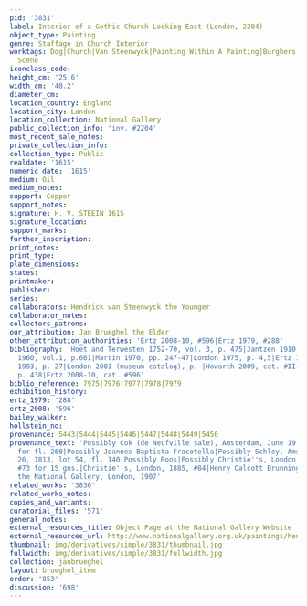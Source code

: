 ```yaml
---
pid: '3831'
label: Interior of a Gothic Church Looking East (London, 2204)
object_type: Painting
genre: Staffage in Church Interior
worktags: Dog|Church|Van Steenwyck|Painting Within A Painting|Burghers|Children|Interior
  Scene
iconclass_code:
height_cm: '25.6'
width_cm: '40.2'
diameter_cm:
location_country: England
location_city: London
location_collection: National Gallery
public_collection_info: 'inv. #2204'
most_recent_sale_notes:
private_collection_info:
collection_type: Public
realdate: '1615'
numeric_date: '1615'
medium: Oil
medium_notes:
support: Copper
support_notes:
signature: H. V. STEEIN 1615
signature_location:
support_marks:
further_inscription:
print_notes:
print_type:
plate_dimensions:
states:
printmaker:
publisher:
series:
collaborators: Hendrick van Steenwyck the Younger
collaborator_notes:
collectors_patrons:
our_attribution: Jan Brueghel the Elder
other_attribution_authorities: 'Ertz 2008-10, #596|Ertz 1979, #288'
bibliography: 'Hoet and Terwesten 1752-70, vol. 3, p. 475|Jantzen 1910, p. 170, #458|Wilenski
  1960, vol.1, p.661|Martin 1970, pp. 247-47|London 1975, p. 4,5|Ertz 1979, cat. #288|Klessmann
  1993, p. 27|London 2001 (museum catalog), p. |Howarth 2009, cat. #II.B.24, figure
  p. 438|Ertz 2008-10, cat. #596'
biblio_reference: 7975|7976|7977|7978|7979
exhibition_history:
ertz_1979: '288'
ertz_2008: '596'
bailey_walker:
hollstein_no:
provenance: 5443|5444|5445|5446|5447|5448|5449|5450
provenance_text: 'Possibly Cok (de Neufville sale), Amsterdam, June 19, 1765, #94
  for fl. 260|Possibly Joannes Baptista Fracotella|Possibly Schley, Amsterdam, April
  26, 1813, lot 54, fl. 140|Possibly Roos|Possibly Christie''s, London, March 1, 1823,
  #73 for 15 gns.|Christie''s, London, 1885, #84|Henry Calcott Brunning|Donated to
  the National Gallery, London, 1907'
related_works: '3830'
related_works_notes:
copies_and_variants:
curatorial_files: '571'
general_notes:
external_resources_title: Object Page at the National Gallery Website
external_resources_url: http://www.nationalgallery.org.uk/paintings/hendrick-van-steenwyck-the-younger-and-jan-brueghel-the-elder-the-interior-of-a-gothic-church-looking-east/28761
thumbnail: img/derivatives/simple/3831/thumbnail.jpg
fullwidth: img/derivatives/simple/3831/fullwidth.jpg
collection: janbrueghel
layout: brueghel_item
order: '853'
discussion: '698'
---
```

